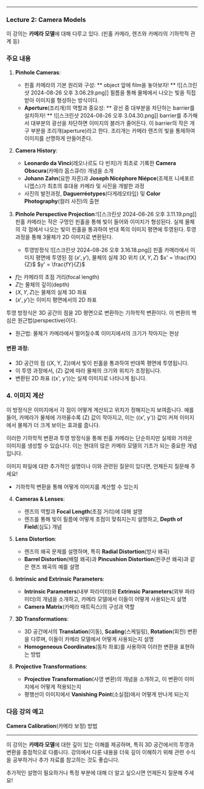 

---

### Lecture 2: Camera Models
이 강의는 **카메라 모델**에 대해 다루고 있다.
(핀홀 카메라, 렌즈와 카메라의 기하학적 관계 등)

### 주요 내용
1. **Pinhole Cameras**:
   - 핀홀 카메라의 기본 원리와 구성: ** object 앞에 film을 놓아보자! ** ![[스크린샷 2024-08-26 오후 3.06.29.png]] 필름을 통해 물체에서 나오는 빛을 직접 받아 이미지를 형성하는 방식이다.
   - **Aperture**(조리개)의 역할과 중요성: ** 광선 중 대부분을 차단하는 barrier를 설치하자! ** ![[스크린샷 2024-08-26 오후 3.04.30.png]] barrier를 추가해서 대부분의 광선을 차단하면 이미지의 블러가 줄어든다. 이 barrier의 작은 개구 부분을 조리개(aperture)라고 한다. 조리개는 카메라 렌즈의 빛을 통제하여 이미지를 선명하게 만들어준다.

2. **Camera History**:
   - **Leonardo da Vinci**(레오나르도 다 빈치)가 최초로 기록한 **Camera Obscura**(카메라 옵스큐라) 개념을 소개
   - **Johann Zahn**(요한 자흔)과 **Joseph Nicéphore Niépce**(조제프 니세포르 니엡스)가 최초의 휴대용 카메라 및 사진을 개발한 과정
   - 사진의 발전과정, **Daguerréotypes**(다게레오타입) 및 **Color Photography**(컬러 사진)의 출현

3. **Pinhole Perspective Projection**:![[스크린샷 2024-08-26 오후 3.11.19.png]] 핀홀 카메라는 작은 구멍인 핀홀을 통해 빛이 들어와 이미지가 형성된다.
   실제 물체의 각 점에서 나오는 빛이 핀홀을 통과하여 반대 쪽의 이미지 평면에 투영된다.
   투영 과정을 통해 3물체가 2D 이미지로 변환된다.
   - 투영방정식 ![[스크린샷 2024-08-26 오후 3.16.18.png]] 핀홀 카메라에서 이미지 평면에 투영된 점 $(x', y')$, 물체의 실제 3D 위치 $(X, Y, Z)$
     $x' = \frac{fX}{Z}$
     $y' = \frac{fY}{Z}$
- $f$는 카메라의 초점 거리(focal length)
- $Z$는 물체의 깊이(depth)
- $(X, Y, Z)$는 물체의 실제 3D 좌표
- $(x', y')$는 이미지 평면에서의 2D 좌표

투영 방정식은 3D 공간의 점을 2D 평면으로 변환하는 기하학적 변환이다.
이 변환의 핵심은 원근법(perspective)이다.
- 원근법: 물체가 카메라에서 멀어질수록 이미지에서의 크기가 작아지는 현상

#### 변환 과정:
- 3D 공간의 점 \((X, Y, Z)\)에서 빛이 핀홀을 통과하여 반대쪽 평면에 투영됩니다.
- 이 투영 과정에서, \(Z\) 값에 따라 물체의 크기와 위치가 조정됩니다.
- 변환된 2D 좌표 \((x', y')\)는 실제 이미지로 나타나게 됩니다.

### 4. **이미지 계산**
이 방정식은 이미지에서 각 점이 어떻게 계산되고 위치가 정해지는지 보여줍니다. 예를 들어, 카메라가 물체에 가까울수록 \(Z\) 값이 작아지고, 이는 \((x', y')\) 값이 커져 이미지에서 물체가 더 크게 보이는 효과를 줍니다.

이러한 기하학적 변환과 투영 방정식을 통해 핀홀 카메라는 단순하지만 실제와 가까운 이미지를 생성할 수 있습니다. 이는 현대의 많은 카메라 모델의 기초가 되는 중요한 개념입니다.

이미지 파일에 대한 추가적인 설명이나 이와 관련된 질문이 있다면, 언제든지 질문해 주세요! 
   - 기하학적 변환을 통해 어떻게 이미지를 계산할 수 있는지

4. **Cameras & Lenses**:
   - 렌즈의 역할과 **Focal Length**(초점 거리)에 대해 설명
   - 렌즈를 통해 빛이 필름에 어떻게 초점이 맞춰지는지 설명하고, **Depth of Field**(심도) 개념

5. **Lens Distortion**:
   - 렌즈의 왜곡 문제를 설명하며, 특히 **Radial Distortion**(방사 왜곡)
   - **Barrel Distortion**(배럴 왜곡)과 **Pincushion Distortion**(핀쿠션 왜곡)과 같은 렌즈 왜곡의 예를 설명

6. **Intrinsic and Extrinsic Parameters**:
   - **Intrinsic Parameters**(내부 파라미터)와 **Extrinsic Parameters**(외부 파라미터)의 개념을 소개하고, 카메라 모델에서 이들이 어떻게 사용되는지 설명
   - **Camera Matrix**(카메라 매트릭스)의 구성과 역할

7. **3D Transformations**:
   - 3D 공간에서의 **Translation**(이동), **Scaling**(스케일링), **Rotation**(회전) 변환을 다루며, 이들이 카메라 모델에서 어떻게 사용되는지 설명
   - **Homogeneous Coordinates**(동차 좌표)를 사용하여 이러한 변환을 표현하는 방법

8. **Projective Transformations**:
   - **Projective Transformation**(사영 변환)의 개념을 소개하고, 이 변환이 이미지에서 어떻게 적용되는지
   - 평행선이 이미지에서 **Vanishing Point**(소실점)에서 어떻게 만나게 되는지

### 다음 강의 예고
**Camera Calibration**(카메라 보정) 방법

---

이 강의는 **카메라 모델**에 대한 깊이 있는 이해를 제공하며, 특히 3D 공간에서의 투영과 변환을 중점적으로 다룹니다. 강의에서 다룬 내용을 더욱 깊이 이해하기 위해 관련 수식을 공부하거나 추가 자료를 참고하는 것도 좋습니다.

추가적인 설명이 필요하거나 특정 부분에 대해 더 알고 싶으시면 언제든지 질문해 주세요!